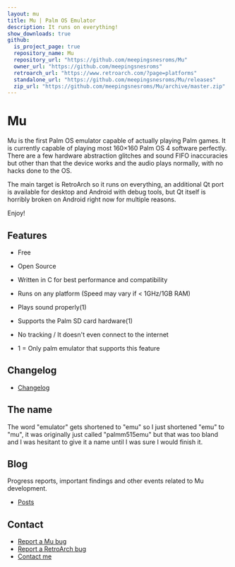 ```yaml
---
layout: mu
title: Mu | Palm OS Emulator
description: It runs on everything!
show_downloads: true
github:
  is_project_page: true
  repository_name: Mu
  repository_url: "https://github.com/meepingsnesroms/Mu"
  owner_url: "https://github.com/meepingsnesroms"
  retroarch_url: "https://www.retroarch.com/?page=platforms"
  standalone_url: "https://github.com/meepingsnesroms/Mu/releases"
  zip_url: "https://github.com/meepingsnesroms/Mu/archive/master.zip"
---
```


# Mu
Mu is the first Palm OS emulator capable of actually playing Palm games.
It is currently capable of playing most 160×160 Palm OS 4 software perfectly.
There are a few hardware abstraction glitches and sound FIFO inaccuracies but other than that the device works and the audio plays normally,
with no hacks done to the OS.

The main target is RetroArch so it runs on everything, an additional Qt port is available for desktop and Android with debug tools, but Qt itself is horribly broken on Android right now for multiple reasons.

Enjoy!

## Features
- Free
- Open Source
- Written in C for best performance and compatibility
- Runs on any platform (Speed may vary if < 1GHz/1GB RAM)
- Plays sound properly(1)
- Supports the Palm SD card hardware(1)
- No tracking / It doesn't even connect to the internet

- 1 = Only palm emulator that supports this feature

## Changelog

- [Changelog](https://github.com/meepingsnesroms/Mu/blob/master/changelog.txt)

## The name

The word "emulator" gets shortened to "emu" so I just shortened "emu" to "mu", it was originally just called "palmm515emu" but that was too bland and I was hesitant to give it a name until I was sure I would finish it.

## Blog

Progress reports, important findings and other events related to Mu development.

- [Posts](./blog/blogIndex.md)

## Contact

- [Report a Mu bug](https://github.com/meepingsnesroms/Mu/issues/new)
- [Report a RetroArch bug](https://github.com/libretro/RetroArch/issues/new)
- [Contact me](./contact.md)
